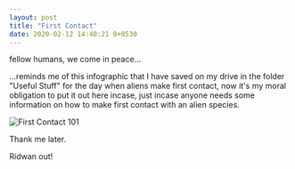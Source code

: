 ```yaml
---
layout: post
title: "First Contact"
date: 2020-02-12 14:40:21 0+0530
---
```


fellow humans, we come in peace...

...reminds me of this infographic that I have saved on my drive in the folder "Useful Stuff" for the day when aliens make first contact, now it's my moral obligation to put it out here incase, just incase anyone needs some information on how to make first contact with an alien species.


![First Contact 101](https://i.ibb.co/p1kLb3s/first-contact.png)

Thank me later.

Ridwan out!

